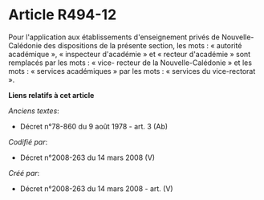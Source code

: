 # Article R494-12

Pour l'application aux établissements d'enseignement privés de Nouvelle-Calédonie des dispositions de la présente section,
les mots : « autorité académique », « inspecteur d'académie » et « recteur d'académie » sont remplacés par les mots : « vice-
recteur de la Nouvelle-Calédonie » et les mots : « services académiques » par les mots : « services du vice-rectorat ».

**Liens relatifs à cet article**

_Anciens textes_:

  - Décret n°78-860 du 9 août 1978 - art. 3 (Ab)

_Codifié par_:

  - Décret n°2008-263 du 14 mars 2008 (V)

_Créé par_:

  - Décret n°2008-263 du 14 mars 2008 - art. (V)
